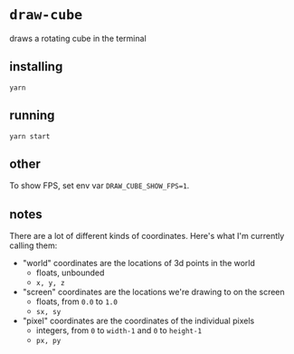 # `draw-cube`

draws a rotating cube in the terminal

## installing

`yarn`

## running

`yarn start`

## other

To show FPS, set env var `DRAW_CUBE_SHOW_FPS=1`.

## notes

There are a lot of different kinds of coordinates. Here's what I'm currently calling them:

- "world" coordinates are the locations of 3d points in the world
  - floats, unbounded
  - `x, y, z`
- "screen" coordinates are the locations we're drawing to on the screen
  - floats, from `0.0` to `1.0`
  - `sx, sy`
- "pixel" coordinates are the coordinates of the individual pixels
  - integers, from `0` to `width-1` and `0` to `height-1`
  - `px, py`

